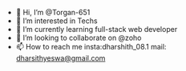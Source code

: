 - 👋 Hi, I’m @Torgan-651
- 👀 I’m interested in Techs
- 🌱 I’m currently learning full-stack web developer 
- 💞️ I’m looking to collaborate on @zoho
- 📫 How to reach me insta:dharshith_08.1 mail: dharsithyeswa@gmail.com

<!---
Torgan-651/Torgan-651 is a ✨ special ✨ repository because its `README.md` (this file) appears on your GitHub profile.
You can click the Preview link to take a look at your changes.
--->
